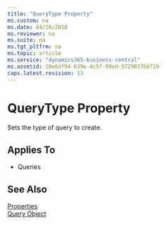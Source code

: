 ```yaml
---
title: "QueryType Property"
ms.custom: na
ms.date: 04/18/2018
ms.reviewer: na
ms.suite: na
ms.tgt_pltfrm: na
ms.topic: article
ms.service: "dynamics365-business-central"
ms.assetid: 18e6df94-639e-4c5f-99ed-5729037bb719
caps.latest.revision: 13
---
```

 
# QueryType Property
Sets the type of query to create. 

## Applies To  
- Queries


## See Also  
 [Properties](devenv-properties.md)   
 [Query Object](../devenv-query-object.md)
